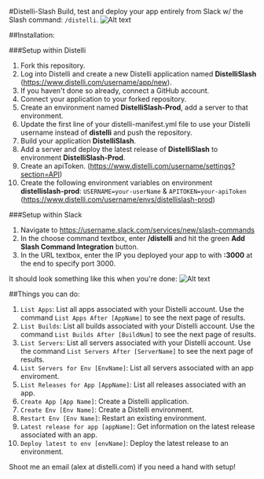 #Distelli-Slash
Build, test and deploy your app entirely from Slack w/ the Slash command: `/distelli`.
![Alt text](https://monosnap.com/file/DgviPh9HwOQQHL5mXsQvB0AXPW3iNh.png)

##Installation:

###Setup within Distelli
1. Fork this repository.
2. Log into Distelli and create a new Distelli application named **DistelliSlash** (https://www.distelli.com/username/app/new).
3. If you haven't done so already, connect a GitHub account.
4. Connect your application to your forked repository.
5. Create an environment named **DistelliSlash-Prod**, add a server to that environment.
6. Update the first line of your distelli-manifest.yml file to use your Distelli username instead of **distelli** and push the repository.
7. Build your application **DistelliSlash**.
8. Add a server and deploy the latest release of **DistelliSlash** to environment **DistelliSlash-Prod**.
9. Create an apiToken. (https://www.distelli.com/username/settings?section=API)
10. Create the following environment variables on environment **distellislash-prod**: `USERNAME=your-userName` & `APITOKEN=your-apiToken` (https://www.distelli.com/username/envs/distellislash-prod)

###Setup within Slack
1. Navigate to https://username.slack.com/services/new/slash-commands
2. In the choose command textbox, enter **/distelli** and hit the green **Add Slash Command Integration** button.
3. In the URL textbox, enter the IP you deployed your app to with **:3000** at the end to specify port 3000.

It should look something like this when you're done:
![Alt text](https://monosnap.com/file/IEcnSl09wWXPaHDTEAMpPpXxBXqayz.png)

##Things you can do:
1. `List Apps`: List all apps associated with your Distelli account. Use the command `List Apps After [AppName]` to see the next page of results.
2. `List Builds`: List all builds associated with your Distelli account. Use the command `List Builds After [BuildNum]` to see the next page of results.
3. `List Servers`: List all servers associated with your Distelli account. Use the command `List Servers After [ServerName]` to see the next page of results.
4. `List Servers for Env [EnvName]`: List all servers associated with an app enviroment.
5. `List Releases for App [AppName]`: List all releases associated with an app.
6. `Create App [App Name]`: Create a Distelli application.
7. `Create Env [Env Name]`: Create a Distelli environment.
8. `Restart Env [Env Name]`: Restart an existing environment.
9. `Latest release for app [appName]`: Get information on the latest release associated with an app.
10. `Deploy latest to env [envName]`: Deploy the latest release to an environment.

Shoot me an email (alex at distelli.com) if you need a hand with setup!
